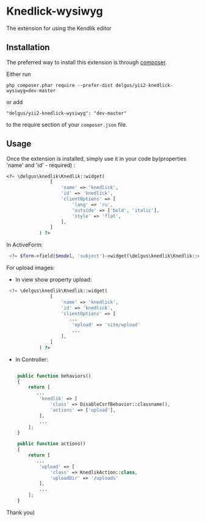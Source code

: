 Knedlick-wysiwyg
================
The extension for using  the Kendlik editor

Installation
------------

The preferred way to install this extension is through [composer](http://getcomposer.org/download/).

Either run

```
php composer.phar require --prefer-dist delgus/yii2-knedlick-wysiwyg=dev-master
```

or add

```
"delgus/yii2-knedlick-wysiwyg": "dev-master"
```

to the require section of your `composer.json` file.


Usage
-----

Once the extension is installed, simply use it in your code by(properties 'name' and 'id' - required)  :

```php
<?= \delgus\knedlik\Knedlik::widget(
                [
                    'name' => 'knedlick',
                    'id' => 'knedlick',
                    'clientOptions' => [
                        'lang' => 'ru',
                        'outside' => ['bold', 'italic'],
                        'style' => 'flat',
                    ],
                ]
            ) ?>
```
            
In ActiveForm:
```php
 <?= $form->field($model, 'subject')->widget(\delgus\knedlik\Knedlik::class,['id' => 'knedlick']) ?>
```

For upload images:
- In view show property upload:
```php
 <?= \delgus\knedlik\Knedlik::widget(
                [
                    'name' => 'knedlick',
                    'id' => 'knedlick',
                    'clientOptions' => [
                       ...
                        'upload' => 'site/upload'
                        ...
                    ],
                ]
            ) ?>
```
- In Controller:
```php

    public function behaviors()
    {
        return [
           ...
            'knedlik' => [
                'class' => DisableCsrfBehavior::classname(),
                'actions' => ['upload'],
            ],
            ...
        ];
    }

    public function actions()
    {
        return [
           ...
            'upload' => [
                'class' => KnedlikAction::class,
                'uploadDir' => '/uploads'
            ],
            ...
        ];
    }
```

Thank you)
